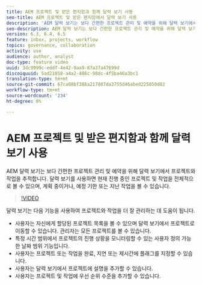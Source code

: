 ```yaml
---
title: AEM 프로젝트 및 받은 편지함과 함께 달력 보기 사용
seo-title: AEM 프로젝트 및 받은 편지함에서 달력 보기 사용
description: 'AEM 달력 보기는 보다 간편한 프로젝트 관리 및 예약을 위해 달력 보기에서 프로젝트와 작업을 추적합니다. 달력 보기를 사용하면 현재 진행 중인 프로젝트 및 작업을 전체적으로 볼 수 있으며, 계획 중이거나, 예정 기한 또는 지난 작업을 볼 수 있습니다. '
seo-description: AEM 달력 보기는 보다 간편한 프로젝트 관리 및 예약을 위해 달력 보기에서 프로젝트와 작업을 추적합니다. 달력 보기를 사용하면 현재 진행 중인 프로젝트 및 작업을 전체적으로 볼 수 있으며, 계획 중이거나, 예정 기한 또는 지난 작업을 볼 수 있습니다.
version: 6.3, 6.4, 6.5
feature: inbox, projects, workflow
topics: governance, collaboration
activity: use
audience: author, analyst
doc-type: feature video
uuid: 3dc9999c-eddf-4e42-9aa9-87a37a47699d
discoiquuid: 5ad21858-a4a2-486c-98dc-4f5ba46a3bc1
translation-type: tm+mt
source-git-commit: 67ca08bf386a217807da3755d46abed225050d02
workflow-type: tm+mt
source-wordcount: '234'
ht-degree: 0%

---
```



# AEM 프로젝트 및 받은 편지함과 함께 달력 보기 사용

AEM 달력 보기는 보다 간편한 프로젝트 관리 및 예약을 위해 달력 보기에서 프로젝트와 작업을 추적합니다. 달력 보기를 사용하면 현재 진행 중인 프로젝트 및 작업을 전체적으로 볼 수 있으며, 계획 중이거나, 예정 기한 또는 지난 작업을 볼 수 있습니다.

>[!VIDEO](https://video.tv.adobe.com/v/16804/?quality=12&learn=on)

달력 보기는 다음 기능을 사용하여 프로젝트와 작업을 더 잘 관리하는 데 도움이 됩니다.

* 사용자는 자신에게 할당된 프로젝트 목록을 볼 수 있으며 달력 보기에서 프로젝트로 이동할 수 있습니다. 관리자는 모든 프로젝트를 볼 수 있습니다.
* 특정 시간 범위에서 프로젝트의 진행 상황을 모니터링할 수 있는 사용자 정의 가능한 날짜 범위 기능입니다.
* 사용자는 프로젝트 또는 작업을 완료, 지연 또는 제시간에 플래그를 지정할 수 있습니다.
* 사용자는 달력 보기에서 프로젝트에 설명을 추가할 수 있습니다.
* 사용자는 프로젝트 및 작업에 우선 순위 수준을 추가할 수 있습니다.
